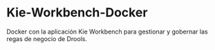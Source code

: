 # Kie-Workbench-Docker
Docker con la aplicación Kie Workbench para gestionar y gobernar las regas de negocio de Drools.
